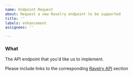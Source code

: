 ```yaml
---
name: Endpoint Request
about: Request a new Ravelry endpoint to be supported
title: ''
labels: enhancement
assignees: ''

---
```


### What
The API endpoint that you'd like us to implement.

Please include links to the corresponding [Ravelry API](https://www.ravelry.com/api) section
